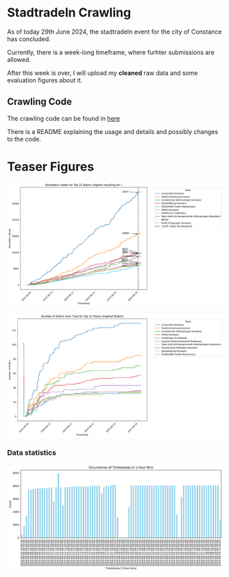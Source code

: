 # Stadtradeln Crawling

As of today 29th June 2024, the stadtradeln event for the city of Constance has concluded. 

Currently, there is a week-long timeframe, where furhter submissions are allowed. 

After this week is over, I will upload my **cleaned** raw data and some evaluation figures about it. 


## Crawling Code

The crawling code can be found in [here](https://github.com/Corin-R/stadtradeln/tree/main/scripts)

There is a README explaining the usage and details and possibly changes to the code. 

# Teaser Figures

![Kilometers](evaluations/km_top_10_teams.png)

![Number of riders](evaluations/Number_Of_Riders_Top_10_Teams.png)

### Data statistics

![Crawling Mishaps](evaluations/data_consistency.png)
